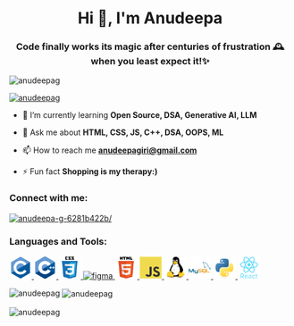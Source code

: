 <h1 align="center">Hi 👋, I'm Anudeepa </h1>
<!--<h3 align="center">Only things that might stop me? An exceptionally compelling bug report or a robust coffee ☕. Until then, chasing bugs on! 🚀</h3>-->
<h3 align="center">Code finally works its magic after centuries of frustration 🕰️ when you least expect it!✨</h3>


<p align="left"> <img src="https://komarev.com/ghpvc/?username=anudeepag&label=Profile%20views&color=0e75b6&style=flat" alt="anudeepag" /> </p>

<p align="left"> <a href="https://github.com/ryo-ma/github-profile-trophy"><img src="https://github-profile-trophy.vercel.app/?username=anudeepag" alt="anudeepag" /></a> </p>

- 🌱 I’m currently learning **Open Source, DSA, Generative AI, LLM**

- 💬 Ask me about **HTML, CSS, JS, C++, DSA, OOPS, ML**

- 📫 How to reach me **anudeepagiri@gmail.com**

- ⚡ Fun fact **Shopping is my therapy:)**

<h3 align="left">Connect with me:</h3>
<p align="left">
<a href="https://linkedin.com/in/anudeepa-g-6281b422b/" target="blank"><img align="center" src="https://raw.githubusercontent.com/rahuldkjain/github-profile-readme-generator/master/src/images/icons/Social/linked-in-alt.svg" alt="anudeepa-g-6281b422b/" height="30" width="40" /></a>
</p>

<h3 align="left">Languages and Tools:</h3>
<p align="left"> <a href="https://www.cprogramming.com/" target="_blank" rel="noreferrer"> <img src="https://raw.githubusercontent.com/devicons/devicon/master/icons/c/c-original.svg" alt="c" width="40" height="40"/> </a> <a href="https://www.w3schools.com/cpp/" target="_blank" rel="noreferrer"> <img src="https://raw.githubusercontent.com/devicons/devicon/master/icons/cplusplus/cplusplus-original.svg" alt="cplusplus" width="40" height="40"/> </a> <a href="https://www.w3schools.com/css/" target="_blank" rel="noreferrer"> <img src="https://raw.githubusercontent.com/devicons/devicon/master/icons/css3/css3-original-wordmark.svg" alt="css3" width="40" height="40"/> </a> <a href="https://www.figma.com/" target="_blank" rel="noreferrer"> <img src="https://www.vectorlogo.zone/logos/figma/figma-icon.svg" alt="figma" width="40" height="40"/> </a> <a href="https://www.w3.org/html/" target="_blank" rel="noreferrer"> <img src="https://raw.githubusercontent.com/devicons/devicon/master/icons/html5/html5-original-wordmark.svg" alt="html5" width="40" height="40"/> </a> <a href="https://developer.mozilla.org/en-US/docs/Web/JavaScript" target="_blank" rel="noreferrer"> <img src="https://raw.githubusercontent.com/devicons/devicon/master/icons/javascript/javascript-original.svg" alt="javascript" width="40" height="40"/> </a> <a href="https://www.linux.org/" target="_blank" rel="noreferrer"> <img src="https://raw.githubusercontent.com/devicons/devicon/master/icons/linux/linux-original.svg" alt="linux" width="40" height="40"/> </a> <a href="https://www.mysql.com/" target="_blank" rel="noreferrer"> <img src="https://raw.githubusercontent.com/devicons/devicon/master/icons/mysql/mysql-original-wordmark.svg" alt="mysql" width="40" height="40"/> </a> <a href="https://www.python.org" target="_blank" rel="noreferrer"> <img src="https://raw.githubusercontent.com/devicons/devicon/master/icons/python/python-original.svg" alt="python" width="40" height="40"/> </a> <a href="https://reactjs.org/" target="_blank" rel="noreferrer"> <img src="https://raw.githubusercontent.com/devicons/devicon/master/icons/react/react-original-wordmark.svg" alt="react" width="40" height="40"/> </a> </p>

<p><img align="left" src="https://github-readme-stats.vercel.app/api/top-langs?username=anudeepag&show_icons=true&locale=en&layout=compact" alt="anudeepag" /></p>

<p>&nbsp;<img align="center" src="https://github-readme-stats.vercel.app/api?username=anudeepag&show_icons=true&locale=en" alt="anudeepag" /></p>

<p><img align="center" src="https://github-readme-streak-stats.herokuapp.com/?user=anudeepag&" alt="anudeepag" /></p>
